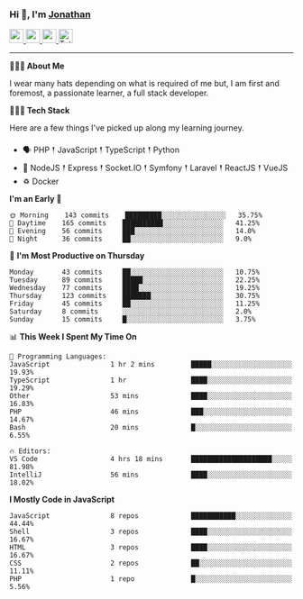 ### Hi 👋, I'm [Jonathan](https://jonathan-d.ch) 

<p>
  <a href="https://www.twitter.com/redkill2108">
    <img src="https://img.shields.io/badge/twitter-%231DA1F2.svg?&style=for-the-badge&logo=twitter&logoColor=white" height=25>
  </a>
  <a href="https://www.linkedin.com/in/jdebetaz">
    <img src="https://img.shields.io/badge/linkedin-%230077B5.svg?&style=for-the-badge&logo=linkedin&logoColor=white" height=25>
  </a>
  <a href="https://www.instagram.com/jdebetaz/">
    <img src="https://img.shields.io/badge/instagram-%23E4405F.svg?&style=for-the-badge&logo=instagram&logoColor=white" height=25>
  </a>
  <a href="https://wakatime.com/@5c95ead1-71ee-4ecc-9a32-6c2b293dd432">
    <img src="https://wakatime.com/badge/user/5c95ead1-71ee-4ecc-9a32-6c2b293dd432.svg?style=for-the-badge" height=25 alt="Total time coded since Aug 23 2019" />
  </a>
</p>

-------

**🙋🏻‍♂️ About Me** 

<p>I wear many hats depending on what is required of me but, I am first and foremost, a passionate learner, a full stack developer.</p>

**👨🏻‍💻 Tech Stack** 

<p>Here are a few things I've picked up along my learning journey.</p>

- 🗣 PHP 𒑰 JavaScript 𒑰 TypeScript 𒑰 Python
- 🎒 NodeJS 𒑰 Express 𒑰 Socket.IO 𒑰 Symfony 𒑰 Laravel 𒑰 ReactJS 𒑰 VueJS
- ♽ Docker

<!--START_SECTION:waka-->
**I'm an Early 🐤** 

```text
🌞 Morning    143 commits    █████████░░░░░░░░░░░░░░░░   35.75% 
🌆 Daytime    165 commits    ██████████░░░░░░░░░░░░░░░   41.25% 
🌃 Evening    56 commits     ███░░░░░░░░░░░░░░░░░░░░░░   14.0% 
🌙 Night      36 commits     ██░░░░░░░░░░░░░░░░░░░░░░░   9.0%

```
📅 **I'm Most Productive on Thursday** 

```text
Monday       43 commits     ██░░░░░░░░░░░░░░░░░░░░░░░   10.75% 
Tuesday      89 commits     █████░░░░░░░░░░░░░░░░░░░░   22.25% 
Wednesday    77 commits     ████░░░░░░░░░░░░░░░░░░░░░   19.25% 
Thursday     123 commits    ███████░░░░░░░░░░░░░░░░░░   30.75% 
Friday       45 commits     ██░░░░░░░░░░░░░░░░░░░░░░░   11.25% 
Saturday     8 commits      ░░░░░░░░░░░░░░░░░░░░░░░░░   2.0% 
Sunday       15 commits     █░░░░░░░░░░░░░░░░░░░░░░░░   3.75%

```


📊 **This Week I Spent My Time On** 

```text
💬 Programming Languages: 
JavaScript               1 hr 2 mins         █████░░░░░░░░░░░░░░░░░░░░   19.93% 
TypeScript               1 hr                ████░░░░░░░░░░░░░░░░░░░░░   19.29% 
Other                    53 mins             ████░░░░░░░░░░░░░░░░░░░░░   16.83% 
PHP                      46 mins             ███░░░░░░░░░░░░░░░░░░░░░░   14.67% 
Bash                     20 mins             █░░░░░░░░░░░░░░░░░░░░░░░░   6.55%

🔥 Editors: 
VS Code                  4 hrs 18 mins       ████████████████████░░░░░   81.98% 
IntelliJ                 56 mins             ████░░░░░░░░░░░░░░░░░░░░░   18.02%

```

**I Mostly Code in JavaScript** 

```text
JavaScript               8 repos             ███████████░░░░░░░░░░░░░░   44.44% 
Shell                    3 repos             ████░░░░░░░░░░░░░░░░░░░░░   16.67% 
HTML                     3 repos             ████░░░░░░░░░░░░░░░░░░░░░   16.67% 
CSS                      2 repos             ██░░░░░░░░░░░░░░░░░░░░░░░   11.11% 
PHP                      1 repo              █░░░░░░░░░░░░░░░░░░░░░░░░   5.56%

```



<!--END_SECTION:waka-->
